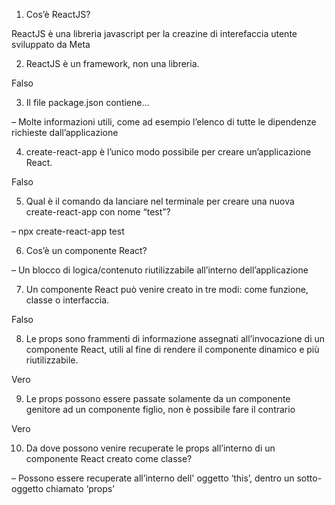 1. Cos’è ReactJS?

ReactJS è una libreria javascript per la creazine di interefaccia utente sviluppato da Meta

2. ReactJS è un framework, non una libreria.

Falso

3. Il file package.json contiene…



– Molte informazioni utili, come ad esempio l’elenco di tutte le dipendenze richieste dall’applicazione



4. create-react-app è l’unico modo possibile per creare un’applicazione React.

 Falso

5. Qual è il comando da lanciare nel terminale per creare una nuova create-react-app con nome “test”?

– npx create-react-app test



6. Cos’è un componente React?



– Un blocco di logica/contenuto riutilizzabile all’interno dell’applicazione 



7. Un componente React può venire creato in tre modi: come funzione, classe o interfaccia.

Falso

8. Le props sono frammenti di informazione assegnati all’invocazione di un componente React, utili al fine di rendere il componente dinamico e più riutilizzabile.

Vero

9. Le props possono essere passate solamente da un componente genitore ad un componente figlio, non è possibile fare il contrario 

Vero

10. Da dove possono venire recuperate le props all’interno di un componente React creato come classe?



– Possono essere recuperate all’interno dell' oggetto ‘this’, dentro un sotto-oggetto chiamato ‘props’


